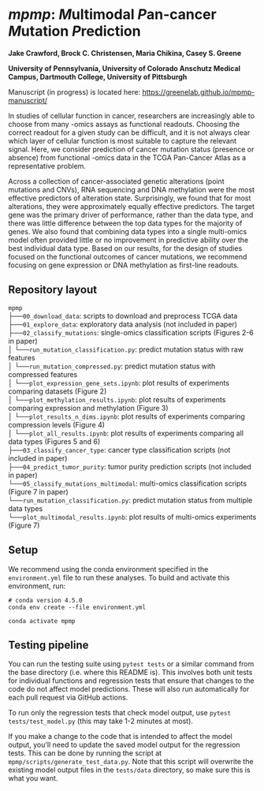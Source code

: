 # *mpmp*: *M*ultimodal *P*an-cancer *M*utation *P*rediction

**Jake Crawford, Brock C. Christensen, Maria Chikina, Casey S. Greene**

**University of Pennsylvania, University of Colorado Anschutz Medical Campus, Dartmouth College, University of Pittsburgh**

Manuscript (in progress) is located here: https://greenelab.github.io/mpmp-manuscript/

In studies of cellular function in cancer, researchers are increasingly able to choose from many -omics assays as functional readouts.
Choosing the correct readout for a given study can be difficult, and it is not always clear which layer of cellular function is most suitable to capture the relevant signal.
Here, we consider prediction of cancer mutation status (presence or absence) from functional -omics data in the TCGA Pan-Cancer Atlas as a representative problem.

Across a collection of cancer-associated genetic alterations (point mutations and CNVs), RNA sequencing and DNA methylation were the most effective predictors of alteration state.
Surprisingly, we found that for most alterations, they were approximately equally effective predictors.
The target gene was the primary driver of performance, rather than the data type, and there was little difference between the top data types for the majority of genes.
We also found that combining data types into a single multi-omics model often provided little or no improvement in predictive ability over the best individual data type.
Based on our results, for the design of studies focused on the functional outcomes of cancer mutations, we recommend focusing on gene expression or DNA methylation as first-line readouts.

## Repository layout

`mpmp`  
├──`00_download_data`: scripts to download and preprocess TCGA data  
├──`01_explore_data`: exploratory data analysis (not included in paper)  
├──`02_classify_mutations`: single-omics classification scripts (Figures 2-6 in paper)  
│   └──`run_mutation_classification.py`: predict mutation status with raw features  
│   └──`run_mutation_compressed.py`: predict mutation status with compressed features  
│   └──`plot_expression_gene_sets.ipynb`: plot results of experiments comparing datasets (Figure 2)  
│   └──`plot_methylation_results.ipynb`: plot results of experiments comparing expression and methylation (Figure 3)  
│   └──`plot_results_n_dims.ipynb`: plot results of experiments comparing compression levels (Figure 4)  
│   └──`plot_all_results.ipynb`: plot results of experiments comparing all data types (Figures 5 and 6)  
├──`03_classify_cancer_type`: cancer type classification scripts (not included in paper)  
├──`04_predict_tumor_purity`: tumor purity prediction scripts (not included in paper)  
└──`05_classify_mutations_multimodal`: multi-omics classification scripts (Figure 7 in paper)  
    └──`run_mutation_classification.py`: predict mutation status from multiple data types  
    └──`plot_multimodal_results.ipynb`: plot results of multi-omics experiments (Figure 7)  

## Setup

We recommend using the conda environment specified in the `environment.yml` file to run these analyses. To build and activate this environment, run:

```shell
# conda version 4.5.0
conda env create --file environment.yml

conda activate mpmp
```

## Testing pipeline

You can run the testing suite using `pytest tests` or a similar command from the base directory (i.e. where this README is). This involves both unit tests for individual functions and regression tests that ensure that changes to the code do not affect model predictions. These will also run automatically for each pull request via GitHub actions.

To run only the regression tests that check model output, use `pytest tests/test_model.py` (this may take 1-2 minutes at most).

If you make a change to the code that is intended to affect the model output, you'll need to update the saved model output for the regression tests. This can be done by running the script at `mpmp/scripts/generate_test_data.py`. Note that this script will overwrite the existing model output files in the `tests/data` directory, so make sure this is what you want.
